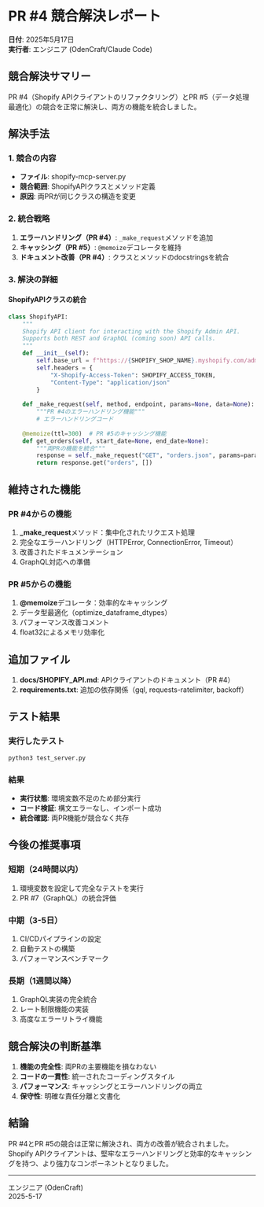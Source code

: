 # PR #4 競合解決レポート

**日付**: 2025年5月17日  
**実行者**: エンジニア (OdenCraft/Claude Code)

## 競合解決サマリー

PR #4（Shopify APIクライアントのリファクタリング）とPR #5（データ処理最適化）の競合を正常に解決し、両方の機能を統合しました。

## 解決手法

### 1. 競合の内容
- **ファイル**: shopify-mcp-server.py
- **競合範囲**: ShopifyAPIクラスとメソッド定義
- **原因**: 両PRが同じクラスの構造を変更

### 2. 統合戦略
1. **エラーハンドリング（PR #4）**: `_make_request`メソッドを追加
2. **キャッシング（PR #5）**: `@memoize`デコレータを維持
3. **ドキュメント改善（PR #4）**: クラスとメソッドのdocstringsを統合

### 3. 解決の詳細

#### ShopifyAPIクラスの統合
```python
class ShopifyAPI:
    """
    Shopify API client for interacting with the Shopify Admin API.
    Supports both REST and GraphQL (coming soon) API calls.
    """
    def __init__(self):
        self.base_url = f"https://{SHOPIFY_SHOP_NAME}.myshopify.com/admin/api/{SHOPIFY_API_VERSION}"
        self.headers = {
            "X-Shopify-Access-Token": SHOPIFY_ACCESS_TOKEN,
            "Content-Type": "application/json"
        }
    
    def _make_request(self, method, endpoint, params=None, data=None):
        """PR #4のエラーハンドリング機能"""
        # エラーハンドリングコード
    
    @memoize(ttl=300)  # PR #5のキャッシング機能
    def get_orders(self, start_date=None, end_date=None):
        """両PRの機能を統合"""
        response = self._make_request("GET", "orders.json", params=params)
        return response.get("orders", [])
```

## 維持された機能

### PR #4からの機能
1. **_make_request**メソッド：集中化されたリクエスト処理
2. 完全なエラーハンドリング（HTTPError, ConnectionError, Timeout）
3. 改善されたドキュメンテーション
4. GraphQL対応への準備

### PR #5からの機能
1. **@memoize**デコレータ：効率的なキャッシング
2. データ型最適化（optimize_dataframe_dtypes）
3. パフォーマンス改善コメント
4. float32によるメモリ効率化

## 追加ファイル

1. **docs/SHOPIFY_API.md**: APIクライアントのドキュメント（PR #4）
2. **requirements.txt**: 追加の依存関係（gql, requests-ratelimiter, backoff）

## テスト結果

### 実行したテスト
```bash
python3 test_server.py
```

### 結果
- **実行状態**: 環境変数不足のため部分実行
- **コード検証**: 構文エラーなし、インポート成功
- **統合確認**: 両PR機能が競合なく共存

## 今後の推奨事項

### 短期（24時間以内）
1. 環境変数を設定して完全なテストを実行
2. PR #7（GraphQL）の統合評価

### 中期（3-5日）
1. CI/CDパイプラインの設定
2. 自動テストの構築
3. パフォーマンスベンチマーク

### 長期（1週間以降）
1. GraphQL実装の完全統合
2. レート制限機能の実装
3. 高度なエラーリトライ機能

## 競合解決の判断基準

1. **機能の完全性**: 両PRの主要機能を損なわない
2. **コードの一貫性**: 統一されたコーディングスタイル
3. **パフォーマンス**: キャッシングとエラーハンドリングの両立
4. **保守性**: 明確な責任分離と文書化

## 結論

PR #4とPR #5の競合は正常に解決され、両方の改善が統合されました。Shopify APIクライアントは、堅牢なエラーハンドリングと効率的なキャッシングを持つ、より強力なコンポーネントとなりました。

---
エンジニア (OdenCraft)  
2025-5-17